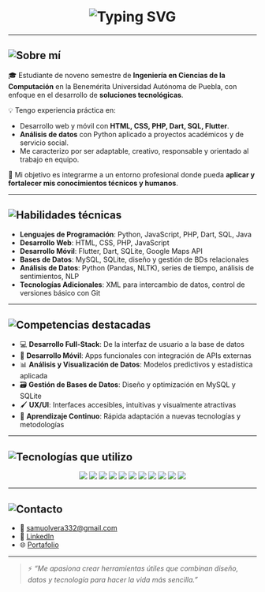 <h1 align="center">
  <img src="https://readme-typing-svg.herokuapp.com?font=Orbitron&weight=600&size=26&duration=4000&pause=1000&color=00FFFF&center=true&vCenter=true&width=1000&lines=Samuel+Olvera+%7C+Futuro+Ingeniero+en+Ciencias+de+la+Computaci%C3%B3n;Dise%C3%B1ando+y+construyendo+soluciones+con+prop%C3%B3sito+y+tecnolog%C3%ADa._" alt="Typing SVG" />
</h1>


---

<h2>
  <img src="https://readme-typing-svg.herokuapp.com?font=Orbitron&size=22&pause=1000&color=39FF14&width=500&lines=%F0%9F%A7%A0+Sobre+m%C3%AD" alt="Sobre mí"/>
</h2>

🎓 Estudiante de noveno semestre de **Ingeniería en Ciencias de la Computación** en la Benemérita Universidad Autónoma de Puebla, con enfoque en el desarrollo de **soluciones tecnológicas**.

💡 Tengo experiencia práctica en:
- Desarrollo web y móvil con **HTML, CSS, PHP, Dart, SQL, Flutter**.
- **Análisis de datos** con Python aplicado a proyectos académicos y de servicio social.
- Me caracterizo por ser adaptable, creativo, responsable y orientado al trabajo en equipo.

🚀 Mi objetivo es integrarme a un entorno profesional donde pueda **aplicar y fortalecer mis conocimientos técnicos y humanos**.

---

<h2>
  <img src="https://readme-typing-svg.herokuapp.com?font=Orbitron&size=22&pause=1000&color=FF00C8&width=500&lines=%F0%9F%92%BE+Habilidades+t%C3%A9cnicas" alt="Habilidades técnicas"/>
</h2>

- **Lenguajes de Programación**: Python, JavaScript, PHP, Dart, SQL, Java  
- **Desarrollo Web**: HTML, CSS, PHP, JavaScript  
- **Desarrollo Móvil**: Flutter, Dart, SQLite, Google Maps API  
- **Bases de Datos**: MySQL, SQLite, diseño y gestión de BDs relacionales  
- **Análisis de Datos**: Python (Pandas, NLTK), series de tiempo, análisis de sentimientos, NLP  
- **Tecnologías Adicionales**: XML para intercambio de datos, control de versiones básico con Git  

---

<h2> <img src="https://readme-typing-svg.herokuapp.com?font=Orbitron&size=22&pause=1000&color=9D00FF&width=500&lines=%F0%9F%8E%AF+Competencias+Destacadas" alt="Competencias destacadas"/> </h2>

- 💻 **Desarrollo Full-Stack**: De la interfaz de usuario a la base de datos  
- 📱 **Desarrollo Móvil**: Apps funcionales con integración de APIs externas  
- 📊 **Análisis y Visualización de Datos**: Modelos predictivos y estadística aplicada  
- 🗃️ **Gestión de Bases de Datos**: Diseño y optimización en MySQL y SQLite  
- 🖌️ **UX/UI**: Interfaces accesibles, intuitivas y visualmente atractivas  
- 🔄 **Aprendizaje Continuo**: Rápida adaptación a nuevas tecnologías y metodologías  

---

<h2>
  <img src="https://readme-typing-svg.herokuapp.com?font=Orbitron&size=22&pause=1000&color=00FFFF&width=500&lines=%F0%9F%9B%A0%EF%B8%8F+Tecnolog%C3%ADas+que+utilizo" alt="Tecnologías que utilizo"/>
</h2>


<p align="center"> <img src="https://img.shields.io/badge/-Python-3776AB?logo=python&logoColor=white&style=for-the-badge" /> <img src="https://img.shields.io/badge/-Dart-0175C2?logo=dart&logoColor=white&style=for-the-badge" /> <img src="https://img.shields.io/badge/-Flutter-02569B?logo=flutter&logoColor=white&style=for-the-badge" /> <img src="https://img.shields.io/badge/-JavaScript-F7DF1E?logo=javascript&logoColor=black&style=for-the-badge" /> <img src="https://img.shields.io/badge/-TypeScript-3178C6?logo=typescript&logoColor=white&style=for-the-badge" /> <img src="https://img.shields.io/badge/-React-20232A?logo=react&logoColor=61DAFB&style=for-the-badge" /> <img src="https://img.shields.io/badge/-Node.js-339933?logo=node.js&logoColor=white&style=for-the-badge" /> <img src="https://img.shields.io/badge/-PHP-777BB4?logo=php&logoColor=white&style=for-the-badge" /> <img src="https://img.shields.io/badge/-MySQL-4479A1?logo=mysql&logoColor=white&style=for-the-badge" /> <img src="https://img.shields.io/badge/-SQLite-003B57?logo=sqlite&logoColor=white&style=for-the-badge" /> <img src="https://img.shields.io/badge/-Git-F05032?logo=git&logoColor=white&style=for-the-badge" /> </p>

---

<h2> <img src="https://readme-typing-svg.herokuapp.com?font=Orbitron&size=22&pause=1000&color=39FF14&width=500&lines=%F0%9F%94%A2+Contacto+y+Redes" alt="Contacto"/> </h2>

- 💌 samuolvera332@gmail.com  
- 💼 [LinkedIn](https://www.linkedin.com/public-profile/settings?lipi=urn%3Ali%3Apage%3Ad_flagship3_profile_self_edit_contact-info%3BC3H1FUhXSdyaSgnQNilyuA%3D%3D)  
- 🌐 [Portafolio](https://samuelolveraa.github.io/Portafolio/) 

---

> ⚡ _“Me apasiona crear herramientas útiles que combinan diseño, datos y tecnología para hacer la vida más sencilla.”_
